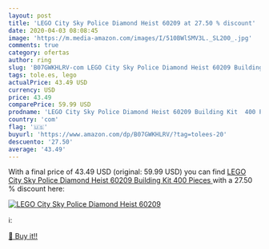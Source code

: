 ```yaml
---
layout: post
title: 'LEGO City Sky Police Diamond Heist 60209 at 27.50 % discount'
date: 2020-04-03 08:08:45
image: 'https://m.media-amazon.com/images/I/510BWlSMV3L._SL200_.jpg'
comments: true
category: ofertas
author: ring
slug: 'B07GWKHLRV-com LEGO City Sky Police Diamond Heist 60209 Building Kit 400...'
tags: tole.es, lego
actualPrice: 43.49 USD
currency: USD
price: 43.49
comparePrice: 59.99 USD
prodname: 'LEGO City Sky Police Diamond Heist 60209 Building Kit  400 Pieces '
country: 'com'
flag: '🇺🇸'
buyurl: 'https://www.amazon.com/dp/B07GWKHLRV/?tag=tolees-20'
descuento: '27.50'
average: '43.49'
---
```


With a final price of 43.49 USD (original: 59.99 USD) you can find [LEGO City Sky Police Diamond Heist 60209 Building Kit  400 Pieces ](https://www.amazon.com/dp/B07GWKHLRV/?tag=tolees-20) with a  27.50 % discount here:

[![LEGO City Sky Police Diamond Heist 60209](https://m.media-amazon.com/images/I/510BWlSMV3L._SL200_.jpg)](https://www.amazon.com/dp/B07GWKHLRV/?tag=tolees-20)

ℹ️:


[🛒 Buy it!!](https://www.amazon.com/dp/B07GWKHLRV/?tag=tolees-20)
